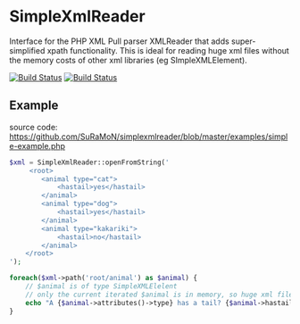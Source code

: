 SimpleXmlReader
===============

Interface for the PHP XML Pull parser XMLReader that adds super-simplified xpath functionality. This is ideal for reading huge xml files without the memory costs of other xml libraries (eg SImpleXMLElement).

[![Build Status](https://travis-ci.org/SuRaMoN/simplexmlreader.png?branch=master)](https://travis-ci.org/SuRaMoN/simplexmlreader)
[![Build Status](https://scrutinizer-ci.com/g/SuRaMoN/simplexmlreader/badges/quality-score.png?b=master)](https://scrutinizer-ci.com/g/SuRaMoN/simplexmlreader/)


Example
-------

source code: https://github.com/SuRaMoN/simplexmlreader/blob/master/examples/simple-example.php

```php
$xml = SimpleXmlReader::openFromString('
	 <root>
		<animal type="cat">
			<hastail>yes</hastail>
		</animal>
		<animal type="dog">
			<hastail>yes</hastail>
		</animal>
		<animal type="kakariki">
			<hastail>no</hastail>
		</animal>
	</root>
');

foreach($xml->path('root/animal') as $animal) {
	// $animal is of type SimpleXMLElelent
	// only the current iterated $animal is in memory, so huge xml files can be read, without much memory consumption
	echo "A {$animal->attributes()->type} has a tail? {$animal->hastail}!\n";
} 
```
